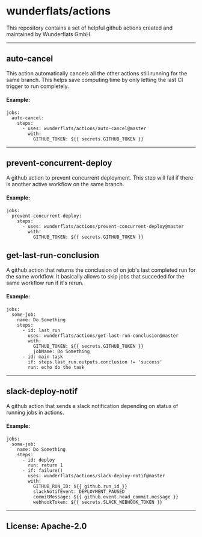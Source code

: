 # wunderflats/actions

This repository contains a set of helpful github actions created and maintained by Wunderflats GmbH.

---

## auto-cancel

This action automatically cancels all the other actions still running for the same branch. This helps save computing time by only letting the last CI trigger to run completely.

#### Example:

```
jobs:
  auto-cancel:
    steps:
      - uses: wunderflats/actions/auto-cancel@master
        with:
          GITHUB_TOKEN: ${{ secrets.GITHUB_TOKEN }}
```

---

## prevent-concurrent-deploy

A github action to prevent concurrent deployment. This step will fail if there is another active workflow on the same branch.

#### Example:

```
jobs:
  prevent-concurrent-deploy:
    steps:
      - uses: wunderflats/actions/prevent-concurrent-deploy@master
        with:
          GITHUB_TOKEN: ${{ secrets.GITHUB_TOKEN }}
```

## get-last-run-conclusion

A github action that returns the conclusion of on job's last completed run for the same workflow. It basically allows to skip jobs that succeded for the same workflow run if it's rerun.

#### Example:

```
jobs:
  some-job:
    name: Do Something
    steps:
      - id: last_run
        uses: wunderflats/actions/get-last-run-conclusion@master
        with:
          GITHUB_TOKEN: ${{ secrets.GITHUB_TOKEN }}
          jobName: Do Something
      - id: main task
        if: steps.last_run.outputs.conclusion != 'success'
        run: echo do the task
```

---

## slack-deploy-notif

A github action that sends a slack notification depending on status of running jobs in actions.

#### Example:

```
jobs:
  some-job:
    name: Do Something
    steps:
      - id: deploy
        run: return 1
      - if: failure()
        uses: wunderflats/actions/slack-deploy-notif@master
        with:
          GITHUB_RUN_ID: ${{ github.run_id }}
          slackNotifEvent: DEPLOYMENT_PAUSED
          commitMessage: ${{ github.event.head_commit.message }}
          webhookToken: ${{ secrets.SLACK_WEBHOOK_TOKEN }}
```

---

## License: Apache-2.0

